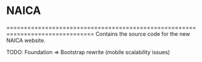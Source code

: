 # NAICA
===============================================================================
Contains the source code for the new NAICA website. 



TODO: 
Foundation => Bootstrap rewrite (mobile scalability issues)
